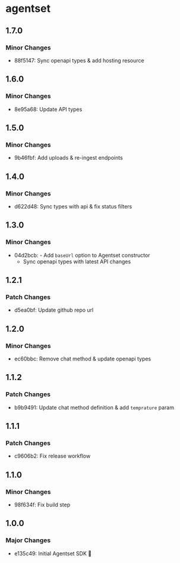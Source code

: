 # agentset

## 1.7.0

### Minor Changes

- 88f5147: Sync openapi types & add hosting resource

## 1.6.0

### Minor Changes

- 8e95a68: Update API types

## 1.5.0

### Minor Changes

- 9b46fbf: Add uploads & re-ingest endpoints

## 1.4.0

### Minor Changes

- d622d48: Sync types with api & fix status filters

## 1.3.0

### Minor Changes

- 04d2bcb: - Add `baseUrl` option to Agentset constructor
  - Sync openapi types with latest API changes

## 1.2.1

### Patch Changes

- d5ea0bf: Update github repo url

## 1.2.0

### Minor Changes

- ec60bbc: Remove chat method & update openapi types

## 1.1.2

### Patch Changes

- b9b9491: Update chat method definition & add `temprature` param

## 1.1.1

### Patch Changes

- c9606b2: Fix release workflow

## 1.1.0

### Minor Changes

- 98f634f: Fix build step

## 1.0.0

### Major Changes

- e135c49: Initial Agentset SDK :tada:
